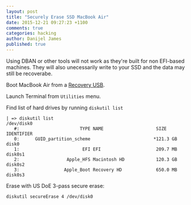 ```yaml
---
layout: post
title: "Securely Erase SSD MacBook Air"
date: 2015-12-21 09:27:23 +1100
comments: true
categories: hacking
author: Danijel James
published: true
---
```

Using DBAN or other tools will not work as they're built for non EFI-based machines. They will also unecessarily write to your SSD and the data may still be recoverabe.

Boot MacBook Air from a [Recovery USB](https://support.apple.com/kb/dl1433).

Launch Terminal from `Utilities` menu.

Find list of hard drives by running `diskutil list`

    | => diskutil list
    /dev/disk0
       #:                       TYPE NAME                    SIZE       IDENTIFIER
       0:      GUID_partition_scheme                        *121.3 GB   disk0
       1:                        EFI EFI                     209.7 MB   disk0s1
       2:                  Apple_HFS Macintosh HD            120.3 GB   disk0s2
       3:                 Apple_Boot Recovery HD             650.0 MB   disk0s3

Erase with US DoE 3-pass secure erase:

    diskutil secureErase 4 /dev/disk0
